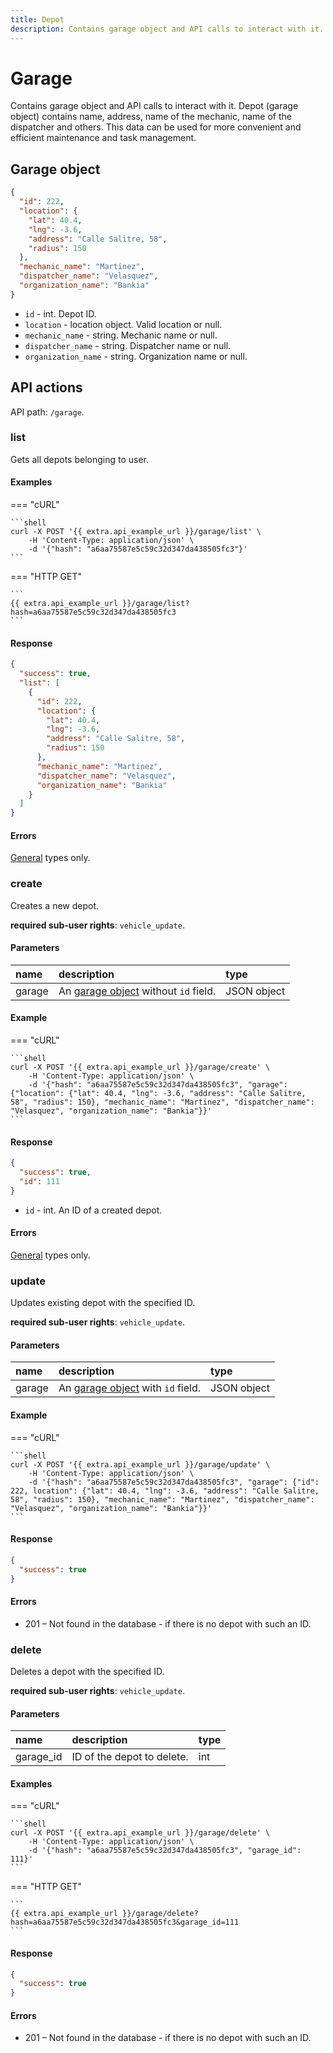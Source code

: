 ```yaml
---
title: Depot
description: Contains garage object and API calls to interact with it.
---
```


# Garage

Contains garage object and API calls to interact with it. Depot (garage object) contains name, address, name of the mechanic, name
of the dispatcher and others. This data can be used for more convenient and efficient maintenance and task management.


## Garage object

```json
{
  "id": 222,
  "location": {
    "lat": 40.4,
    "lng": -3.6,
    "address": "Calle Salitre, 58",
    "radius": 150
  },
  "mechanic_name": "Martinez",
  "dispatcher_name": "Velasquez",
  "organization_name": "Bankia"
}
```

* `id` - int. Depot ID.
* `location` - location object. Valid location or null.
* `mechanic_name` - string. Mechanic name or null.
* `dispatcher_name` - string. Dispatcher name or null.
* `organization_name` - string. Organization name or null.


## API actions

API path: `/garage`.

### list

Gets all depots belonging to user.

#### Examples

=== "cURL"

    ```shell
    curl -X POST '{{ extra.api_example_url }}/garage/list' \
        -H 'Content-Type: application/json' \
        -d '{"hash": "a6aa75587e5c59c32d347da438505fc3"}'
    ```

=== "HTTP GET"

    ```
    {{ extra.api_example_url }}/garage/list?hash=a6aa75587e5c59c32d347da438505fc3
    ```

#### Response

```json
{
  "success": true,
  "list": [
    {
      "id": 222,
      "location": {
        "lat": 40.4,
        "lng": -3.6,
        "address": "Calle Salitre, 58",
        "radius": 150
      },
      "mechanic_name": "Martinez",
      "dispatcher_name": "Velasquez",
      "organization_name": "Bankia"
    }
  ]
}
```

#### Errors

[General](../../getting-started/errors.md#error-codes) types only.


### create

Creates a new depot.

**required sub-user rights**: `vehicle_update`.

#### Parameters

| name   | description                                     | type        |
|:-------|:------------------------------------------------|:------------|
| garage | An [garage object](#garage) without `id` field. | JSON object |

#### Example

=== "cURL"

    ```shell
    curl -X POST '{{ extra.api_example_url }}/garage/create' \
        -H 'Content-Type: application/json' \
        -d '{"hash": "a6aa75587e5c59c32d347da438505fc3", "garage": {"location": {"lat": 40.4, "lng": -3.6, "address": "Calle Salitre, 58", "radius": 150}, "mechanic_name": "Martinez", "dispatcher_name": "Velasquez", "organization_name": "Bankia"}}'
    ```

#### Response

```json
{
  "success": true,
  "id": 111
}
```

* `id` - int. An ID of a created depot.

#### Errors

[General](../../getting-started/errors.md#error-codes) types only.


### update

Updates existing depot with the specified ID.

**required sub-user rights**: `vehicle_update`.

#### Parameters

| name   | description                                  | type        |
|:-------|:---------------------------------------------|:------------|
| garage | An [garage object](#garage) with `id` field. | JSON object |

#### Example

=== "cURL"

    ```shell
    curl -X POST '{{ extra.api_example_url }}/garage/update' \
        -H 'Content-Type: application/json' \
        -d '{"hash": "a6aa75587e5c59c32d347da438505fc3", "garage": {"id": 222, location": {"lat": 40.4, "lng": -3.6, "address": "Calle Salitre, 58", "radius": 150}, "mechanic_name": "Martinez", "dispatcher_name": "Velasquez", "organization_name": "Bankia"}}'
    ```

#### Response

```json
{
  "success": true
}
```

#### Errors

* 201 – Not found in the database - if there is no depot with such an ID.


### delete

Deletes a depot with the specified ID.

**required sub-user rights**: `vehicle_update`.

#### Parameters

| name      | description                | type |
|:----------|:---------------------------|:-----|
| garage_id | ID of the depot to delete. | int  |

#### Examples

=== "cURL"

    ```shell
    curl -X POST '{{ extra.api_example_url }}/garage/delete' \
        -H 'Content-Type: application/json' \
        -d '{"hash": "a6aa75587e5c59c32d347da438505fc3", "garage_id": 111}'
    ```

=== "HTTP GET"

    ```
    {{ extra.api_example_url }}/garage/delete?hash=a6aa75587e5c59c32d347da438505fc3&garage_id=111
    ```

#### Response

```json
{
  "success": true
}
```
    
#### Errors

* 201 – Not found in the database - if there is no depot with such an ID.
